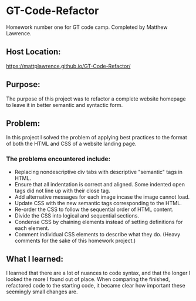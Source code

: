 
# GT-Code-Refactor

Homework number one for GT code camp. Completed by Matthew Lawrence.

## Host Location:
https://mattplawrence.github.io/GT-Code-Refactor/

## Purpose:
The purpose of this project was to refactor a complete website homepage to leave it in better semantic and syntactic form.
## Problem:
In this project I solved the problem of applying best practices to the format of both the HTML and CSS of a website landing page.

### The problems encountered include:
* Replacing nondescriptive div tabs with descriptive "semantic" tags in HTML.
* Ensure that all indentation is correct and aligned. Some indented open tags did not line up with their close tag.
* Add alternative messages for each image incase the image cannot load.
* Update CSS with the new semantic tags corresponding to the HTML.
* Re-order the CSS to follow the sequential order of HTML content. 
* Divide the CSS into logical and sequential sections.
* Condense CSS by chaining elements instead of setting definitions for each element.
* Comment individual CSS elements to describe what they do. (Heavy comments for the sake of this homework project.)

## What I learned:
I learned that there are a lot of nuances to code syntax, and that the longer I looked the more I found out of place. When comparing the finished, refactored code to the starting code, it became clear how important these seemingly small changes are.
